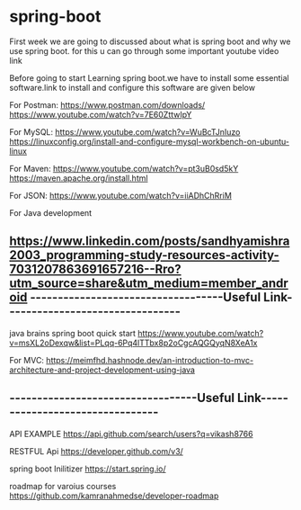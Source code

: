 # spring-boot

First week we are going to discussed about what is spring boot and why we use spring boot.
for this u can go through some important youtube video link

Before going to start Learning spring boot.we have to install some essential software.link
to install and configure this software are given below

For Postman: https://www.postman.com/downloads/ https://www.youtube.com/watch?v=7E60ZttwIpY

For MySQL: https://www.youtube.com/watch?v=WuBcTJnIuzo https://linuxconfig.org/install-and-configure-mysql-workbench-on-ubuntu-linux

For Maven: https://www.youtube.com/watch?v=pt3uB0sd5kY https://maven.apache.org/install.html

For JSON: https://www.youtube.com/watch?v=iiADhChRriM

For Java development

https://www.linkedin.com/posts/sandhyamishra2003_programming-study-resources-activity-7031207863691657216--Rro?utm_source=share&utm_medium=member_android
-----------------------------------Useful Link--------------------------------
------------------------------------------------------------------------------
java brains spring boot quick start
https://www.youtube.com/watch?v=msXL2oDexqw&list=PLqq-6Pq4lTTbx8p2oCgcAQGQyqN8XeA1x


For MVC:
https://meimfhd.hashnode.dev/an-introduction-to-mvc-architecture-and-project-development-using-java

----------------------------------Useful Link--------------------------------
----------------------------------------------------------------------------

API EXAMPLE
https://api.github.com/search/users?q=vikash8766


RESTFUL Api 
https://developer.github.com/v3/

spring boot Inilitizer
https://start.spring.io/

roadmap for varoius courses 
https://github.com/kamranahmedse/developer-roadmap
